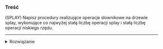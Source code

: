### Treść
(SPLAY)
Napisz procedury realizujące operacje słownikowe na drzewie splay, wykonujące co najwyżej stałą liczbę operacji splay i stałą liczbę operacji niskiego rzędu.

------
<details><summary>Rozwiązanie</summary>
<p>

